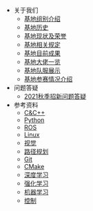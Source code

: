 * 关于我们
  * [基地组别介绍](aboutus/group.md)
  * [基地历史](aboutus/history.md)
  * [基地现状及荣誉](aboutus/now.md)
  * [基地相关规定](aboutus/regulation.md)
  * [基地目前成果](aboutus/achievement.md)
  * [基地大佬一览](aboutus/stars.md)
  * [基地队服展示](aboutus/uniform.md)
  * [基地参赛情况介绍](aboutus/competition.md)
* 问题答疑
  * [2021秋季招新问题答疑](questions/2021-09.md)
* 参考资料
  * [C&C++](reference/C++.md)
  * [Python](reference/python.md)
  * [ROS](reference/ROS.md)
  * [Linux](reference/linux.md)
  * [视觉](reference/vision.md)
  * [路径规划](reference/planning.md)
  * [Git](reference/Git.md)
  * [CMake](reference/CMake.md)
  * [深度学习](reference/deeping-learning.md)
  * [强化学习](reference/reinforcement-learning.md)
  * [机器学习](reference/machine-learning.md)
  * [控制](reference/control.md)
